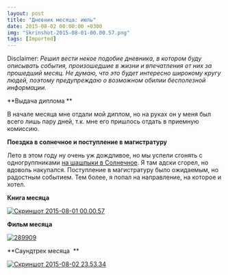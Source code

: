 ```yaml
---
layout: post
title: "Дневник месяца: июль"
date: 2015-08-02 00:00:00 +0300
img: "Skrinshot-2015-08-01-00.00.57.png"
tags: [Imported]
---
```


Disclaimer:
_Решил вести некое подобие дневника, в котором буду описывать события, произошедшие в жизни и впечатления от них за прошедший месяц. Не думаю, что это будет интересно широкому кругу людей, поэтому предупреждаю о возможном обилии бесполезной информации._

**Выдача диплома **

В начале месяца мне отдали мой диплом, но на руках он у меня был всего лишь пару дней, т.к. мне его пришлось отдать в приемную комиссию.

**Поездка в солнечное и поступление в магистратуру**

Лето в этом году ну очень уж дождливое, но мы успели сгонять с одногруппниками [на шашлыки в Солнечное](https://blog.alexeyev.me/2015/07/solnechnoe/ "Солнечное"). Я там адски сгорел, но вдоволь накупался. Поступление в магистратуру было ожидаемым, но радостным событием. Тем более, я попал на направление, на которое и хотел.

**Книга месяца**

[![Скриншот 2015-08-01 00.00.57](/blog/assetsSkrinshot-2015-08-01-00.00.57.png)](/blog/assetsSkrinshot-2015-08-01-00.00.57.png)

**Фильм месяца**

[![289909](/blog/assets289909.jpg)](/blog/assets289909.jpg)

**Саундтрек месяца  **

[![Скриншот 2015-08-02 23.53.34](/blog/assetsSkrinshot-2015-08-02-23.53.34.png)](/blog/assetsSkrinshot-2015-08-02-23.53.34.png)